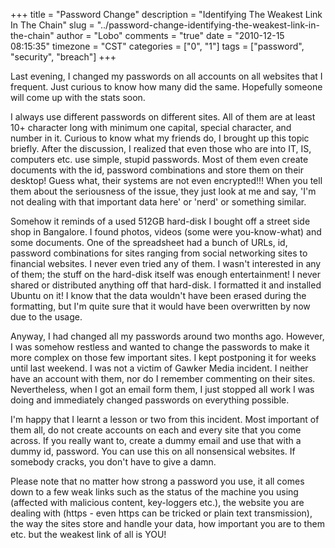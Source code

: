 +++
title = "Password Change"
description = "Identifying The Weakest Link In The Chain"
slug = "../password-change-identifying-the-weakest-link-in-the-chain"
author = "Lobo"
comments = "true"
date = "2010-12-15 08:15:35"
timezone = "CST"
categories = ["0", "1"]
tags = ["password", "security", "breach"]
+++

Last evening, I changed my passwords on all accounts on all websites that I frequent. Just curious to know how many did the same. Hopefully someone will come up with the stats soon.

I always use different passwords on different sites. All of them are at least 10+ character long with minimum one capital, special character, and number in it. Curious to know what my friends do, I brought up this topic briefly. After the discussion, I realized that even those who are into IT, IS, computers etc. use simple, stupid passwords. Most of them even create documents with the id, password combinations and store them on their desktop! Guess what, their systems are not even encrypted!!! When you tell them about the seriousness of the issue, they just look at me and say, 'I'm not dealing with that important data here' or 'nerd' or something similar.

Somehow it reminds of a used 512GB hard-disk I bought off a street side shop in Bangalore. I found photos, videos (some were you-know-what) and some documents. One of the spreadsheet had a bunch of URLs, id, password combinations for sites ranging from social networking sites to financial websites. I never even tried any of them. I wasn't interested in any of them; the stuff on the hard-disk itself was enough entertainment! I never shared or distributed anything off that hard-disk. I formatted it and installed Ubuntu on it! I know that the data wouldn't have been erased during the formatting, but I'm quite sure that it would have been overwritten by now due to the usage.

Anyway, I had changed all my passwords around two months ago. However, I was somehow restless and wanted to change the passwords to make it more complex on those few important sites. I kept postponing it for weeks until last weekend. I was not a victim of Gawker Media incident. I neither have an account with them, nor do I remember commenting on their sites. Nevertheless, when I got an email form them, I just stopped all work I was doing and immediately changed passwords on everything possible.

I'm happy that I learnt a lesson or two from this incident. Most important of them all, do not create accounts on each and every site that you come across. If you really want to, create a dummy email and use that with a dummy id, password. You can use this on all nonsensical websites. If somebody cracks, you don't have to give a damn.

Please note that no matter how strong a password you use, it all comes down to a few weak links such as the status of the machine you using (affected with malicious content, key-loggers etc.), the website you are dealing with (https - even https can be tricked or plain text transmission), the way the sites store and handle your data, how important you are to them etc. but the weakest link of all is YOU!
